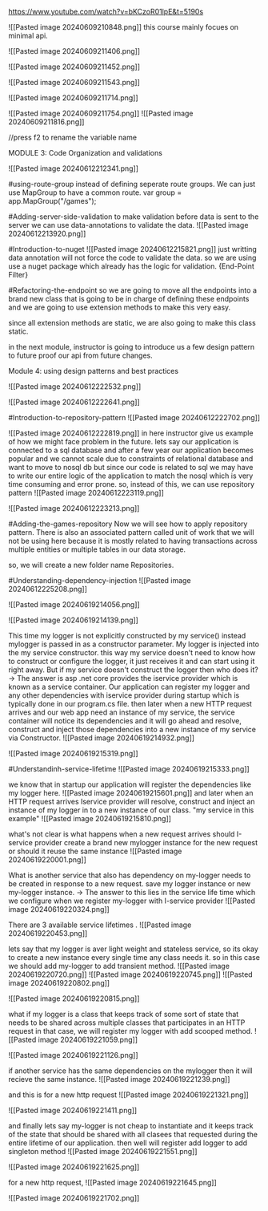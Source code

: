 
https://www.youtube.com/watch?v=bKCzoR01lpE&t=5190s

![[Pasted image 20240609210848.png]]
this course mainly focues on minimal api.

![[Pasted image 20240609211406.png]]

![[Pasted image 20240609211452.png]]

![[Pasted image 20240609211543.png]]

![[Pasted image 20240609211714.png]]

![[Pasted image 20240609211754.png]]
![[Pasted image 20240609211816.png]]

//press f2 to rename the variable name

MODULE 3: Code Organization and validations

![[Pasted image 20240612212341.png]]

#using-route-group
instead of defining seperate route groups. We can just use MapGroup to have a common route. 
var group = app.MapGroup("/games");

#Adding-server-side-validation
to make validation before data is sent to the server we can use data-annotations to validate the data. 
![[Pasted image 20240612213920.png]]

#Introduction-to-nuget
![[Pasted image 20240612215821.png]]
just writting data annotation will not force the code to validate the data. so we are using use a nuget package which already has the logic for validation. {End-Point Filter}

#Refactoring-the-endpoint
so we are going to move all the endpoints into a brand new class that is going to be in charge of defining these endpoints and we are going to use extension methods to make this very easy.

since all extension methods are static, we are also going to make this class static.

in the next module, instructor is going to introduce us a few design pattern to future proof our api from future changes.

Module 4: using design patterns and best practices

![[Pasted image 20240612222532.png]]

![[Pasted image 20240612222641.png]]

#Introduction-to-repository-pattern
![[Pasted image 20240612222702.png]]

![[Pasted image 20240612222819.png]]
 in here instructor give us example of how we might face problem in the future. lets say our application is connected to a sql database and after a few year our application becomes popular and we cannot scale due to constraints of relational database and want to move to nosql db but since our code is related to sql we may have to write our entire logic of the application to match the nosql which is very time consuming and error prone. 
so, instead of this, we can use repository pattern
![[Pasted image 20240612223119.png]]

![[Pasted image 20240612223213.png]]

#Adding-the-games-repository
Now we will see how to apply repository pattern. 
There is also an associated pattern called unit of work that we will not be using here because it is mostly related to having transactions across multiple entities or multiple tables in our data storage.

so, we will create a new folder name Repositories.

#Understanding-dependency-injection
![[Pasted image 20240612225208.png]]

![[Pasted image 20240619214056.png]]

![[Pasted image 20240619214139.png]]

This time my logger is not explicitly constructed by my service() instead mylogger is passed in as a constructor parameter. My logger is injected into the my service constructor. this way my service doesn't need to know how to construct or configure the logger, it just receives it and can start using it right away.  But if my service doesn't construct the logger then who does it? 
-> The answer is asp .net core provides the iservice provider which is known as a service container. Our application can register my logger and any other dependencies with iservice provider during startup which is typically done in our program.cs file.  then later when a new HTTP request arrives and our web app need an instance of my service, the service container will notice its dependencies and it will go ahead and resolve, construct and inject those dependencies into a new instance of my service via Constructor.
![[Pasted image 20240619214932.png]]

![[Pasted image 20240619215319.png]]

#Understandinh-service-lifetime 
![[Pasted image 20240619215333.png]]

we know that in startup our application will register the dependencies like my logger here. 
![[Pasted image 20240619215601.png]]
 and later when an HTTP request arrives Iservice provider will resolve, construct and inject an instance of my logger in to a new instance of our class. "my service in this example"
 ![[Pasted image 20240619215810.png]]

  what's not clear is what happens when a new request arrives should I-service provider create a brand new mylogger instance for the new request or should it reuse the same instance 
  ![[Pasted image 20240619220001.png]]

   What is another service that also has dependency on my-logger needs to be created in response to a new request.  save my logger instance or new my-logger instance.
   -> The answer to this lies in the service life time which we configure when we register my-logger with I-service provider
   ![[Pasted image 20240619220324.png]]

There are 3 available service lifetimes .
![[Pasted image 20240619220453.png]]

lets say that my logger is aver light weight and stateless service, so its okay to create a new instance every single time any class needs it. so in this case we should add my-logger to add transient method. 
![[Pasted image 20240619220720.png]]
![[Pasted image 20240619220745.png]]
![[Pasted image 20240619220802.png]]


![[Pasted image 20240619220815.png]]

what if my logger is a class that keeps track of some sort of state that needs to be shared across multiple classes that participates in an HTTP request in that case, we will register my logger with add scooped method.
![[Pasted image 20240619221059.png]]

![[Pasted image 20240619221126.png]]

if another service has the same dependencies on the mylogger then it will recieve the same instance. 
![[Pasted image 20240619221239.png]]

and this is for a new http request
![[Pasted image 20240619221321.png]]

![[Pasted image 20240619221411.png]]

and finally lets say my-logger is not cheap to instantiate and it keeps track of the state that should be shared with all clasees that requested during the entire lifetime of our application. then well will register add logger to add singleton method
![[Pasted image 20240619221551.png]]

![[Pasted image 20240619221625.png]]

for a new http request,
![[Pasted image 20240619221645.png]]

![[Pasted image 20240619221702.png]]
